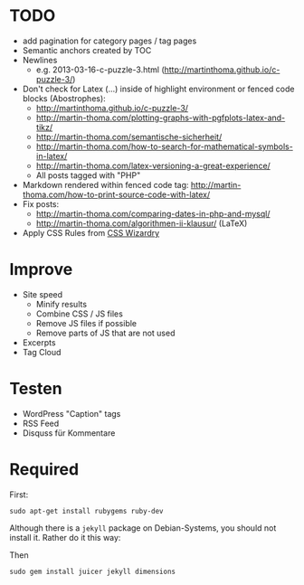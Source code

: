 TODO
=====

* add pagination for category pages / tag pages
* Semantic anchors created by TOC
* Newlines
  - e.g. 2013-03-16-c-puzzle-3.html (http://martinthoma.github.io/c-puzzle-3/)
* Don't check for Latex ($...$) inside of highlight environment or
  fenced code blocks (Abostrophes):
  - http://martinthoma.github.io/c-puzzle-3/
  - http://martin-thoma.com/plotting-graphs-with-pgfplots-latex-and-tikz/
  - http://martin-thoma.com/semantische-sicherheit/
  - http://martin-thoma.com/how-to-search-for-mathematical-symbols-in-latex/
  - http://martin-thoma.com/latex-versioning-a-great-experience/
  - All posts tagged with "PHP"
* Markdown rendered within fenced code tag: http://martin-thoma.com/how-to-print-source-code-with-latex/
* Fix posts:
  - http://martin-thoma.com/comparing-dates-in-php-and-mysql/
  - http://martin-thoma.com/algorithmen-ii-klausur/ (LaTeX)
* Apply CSS Rules from [CSS Wizardry](https://github.com/csswizardry/CSS-Guidelines)

Improve
========
* Site speed
  * Minify results
  * Combine CSS / JS files
  * Remove JS files if possible
  * Remove parts of JS that are not used
* Excerpts
* Tag Cloud


Testen
=======
* WordPress "Caption" tags
* RSS Feed
* Disquss für Kommentare

Required
========
First:

    sudo apt-get install rubygems ruby-dev

Although there is a `jekyll` package on Debian-Systems, you should not install it. Rather do it this way:

Then

    sudo gem install juicer jekyll dimensions
